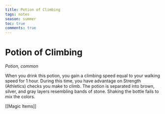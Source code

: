 ---title: Potion of Climbingtags: notesseason: summertoc: truecomments: true---
# Potion of Climbing

*Potion, common*

When you drink this potion, you gain a climbing speed equal to your walking speed for 1 hour. During this time, you have advantage on Strength (Athletics) checks you make to climb. The potion is separated into brown, silver, and gray layers resembling bands of stone. Shaking the bottle fails to mix the colors.


[[Magic Items]]
